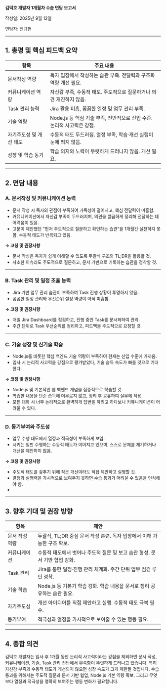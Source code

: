 **김덕호 개발자 1개월차 수습 면담 보고서**

작성일: 2025년 9월 12일

면담자: 전규현

---

## 1. 총평 및 핵심 피드백 요약

| 항목                    | 주요 내용                                                              |
| ----------------------- | ---------------------------------------------------------------------- |
| 문서작성 역량           | 독자 입장에서 작성하는 습관 부족. 전달력과 구조화 역량 개선 필요.      |
| 커뮤니케이션 역량       | 자신감 부족, 수동적 태도. 주도적으로 질문하거나 의견 개진하지 않음.    |
| Task 관리 능력          | Jira 활용 미흡, 꼼꼼한 일정 및 업무 관리 부족.                         |
| 기술 역량               | Node.js 등 핵심 기술 부족, 전반적으로 신입 수준. 논리적 사고력은 강점. |
| 자기주도성 및 개선 태도 | 수동적 태도 두드러짐. 열정 부족, 학습·개선 실행이 눈에 띄지 않음.      |
| 성장 및 학습 동기       | 학습 의지와 노력이 뚜렷하게 드러나지 않음. 개선 필요.                  |

---

## 2. 면담 내용

### A. 문서작성 및 커뮤니케이션 능력

- 문서 작성 시 독자의 관점이 부족하여 가독성이 떨어지고, 핵심 전달력이 미흡함.
- 커뮤니케이션에서 자신감 부족이 두드러지며, 의견을 깔끔하게 정리해 전달하는 데 어려움이 있음.
- 고문이 제안했던 "먼저 주도적으로 질문하고 확인하는 습관"을 1개월간 실천하지 못함. 수동적 태도가 반복되고 있음.

**→ 코칭 및 권장사항**

- 문서 작성은 독자가 쉽게 이해할 수 있도록 두괄식 구조와 TL;DR을 활용할 것.
- 사소한 이슈라도 주도적으로 질문하고, 문서 기반으로 기록하는 습관을 정착할 것.

---

### B. Task 관리 및 일정 조율 능력

- Jira 기반 업무 관리 습관이 부족하여 Task 진행 상황이 투명하지 않음.
- 꼼꼼한 일정 관리와 우선순위 설정 역량이 아직 미흡함.

**→ 코칭 및 권장사항**

- 매일 Jira Dashboard를 점검하고, 진행 중인 Task를 문서화하여 관리.
- 주간 단위로 Task 우선순위를 정리하고, 피드백을 주도적으로 요청할 것.

---

### C. 기술 성장 및 신기술 학습

- Node.js를 비롯한 핵심 백엔드 기술 역량이 부족하여 현재는 신입 수준에 가까움.
- 입사 시 논리적 사고력을 강점으로 평가받았다, 기술 습득 속도가 빠를 것으로 기대한다.

**→ 코칭 및 권장사항**

- Node.js 및 기본적인 웹 백엔드 개념을 집중적으로 학습할 것.
- 학습한 내용을 단순 습득에 머무르지 않고, 정리 후 공유하여 실무에 적용.
- 모든 대화 시 너무 논리적으로 완벽하게 답변을 하려고 하다보니 커뮤니케이션이 어려울 수 있다.

---

### D. 동기부여와 주도성

- 업무 수행 태도에서 열정과 적극성이 부족하게 보임.
- 시키는 일만 수행하는 수동적 태도가 이어지고 있으며, 스스로 문제를 제기하거나 개선을 제안하지 않음.

**→ 코칭 및 권장사항**

- 주도적 태도를 갖추기 위해 작은 개선이라도 직접 제안하고 실행할 것.
- 열정과 실행력을 가시적으로 보여주지 못하면 수습 통과가 어려울 수 있음을 인식해야 함.
-

---

## 3. 향후 기대 및 권장 방향

| 항목           | 제안                                                                       |
| -------------- | -------------------------------------------------------------------------- |
| 문서 작성 역량 | 두괄식, TL;DR 중심 문서 작성 훈련. 독자 입장에서 이해 가능한 구조 확보.    |
| 커뮤니케이션   | 수동적 태도에서 벗어나 주도적 질문 및 보고 습관 형성. 문서 기반 협업 강화. |
| Task 관리      | Jira를 통한 일정·진행 관리 체계화. 주간 단위 업무 점검 루틴 정착.          |
| 기술 학습      | Node.js 등 기본기 학습 강화. 학습 내용을 문서로 정리·공유하는 습관 필요.   |
| 자기주도성     | 개선 아이디어를 직접 제안하고 실행. 수동적 태도 극복 필수.                 |
| 동기부여       | 적극성과 열정을 가시적으로 보여줄 수 있는 행동 필요.                       |

---

## 4. 종합 의견

김덕호 개발자는 입사 후 1개월 동안 논리적 사고력이라는 강점을 제외하면 문서 작성, 커뮤니케이션, 기술, Task 관리 전반에서 부족함이 뚜렷하게 드러나고 있습니다. 특히 자신감 부족과 수동적 태도가 개선되지 않으면 성장 속도가 크게 제한될 것입니다. 수습 통과를 위해서는 주도적 질문과 문서 기반 협업, Node.js 기본 역량 확보, 그리고 무엇보다 열정과 적극성을 명확히 보여주는 행동 변화가 필요합니다.
